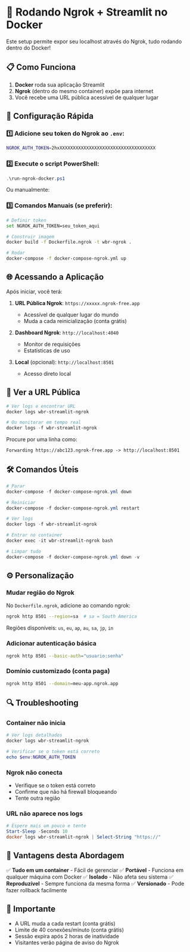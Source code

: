 # 🚀 Rodando Ngrok + Streamlit no Docker

Este setup permite expor seu localhost através do Ngrok, tudo rodando dentro do Docker!

## 📋 Como Funciona

1. **Docker** roda sua aplicação Streamlit
2. **Ngrok** (dentro do mesmo container) expõe para internet
3. Você recebe uma URL pública acessível de qualquer lugar

## 🔧 Configuração Rápida

### 1️⃣ Adicione seu token do Ngrok ao `.env`:
```bash
NGROK_AUTH_TOKEN=2hxXXXXXXXXXXXXXXXXXXXXXXXXXXXXXXXXXXXX
```

### 2️⃣ Execute o script PowerShell:
```powershell
.\run-ngrok-docker.ps1
```

Ou manualmente:

### 3️⃣ Comandos Manuais (se preferir):
```bash
# Definir token
set NGROK_AUTH_TOKEN=seu_token_aqui

# Construir imagem
docker build -f Dockerfile.ngrok -t wbr-ngrok .

# Rodar
docker-compose -f docker-compose-ngrok.yml up
```

## 🌐 Acessando a Aplicação

Após iniciar, você terá:

1. **URL Pública Ngrok**: `https://xxxxx.ngrok-free.app`
   - Acessível de qualquer lugar do mundo
   - Muda a cada reinicialização (conta grátis)

2. **Dashboard Ngrok**: `http://localhost:4040`
   - Monitor de requisições
   - Estatísticas de uso

3. **Local** (opcional): `http://localhost:8501`
   - Acesso direto local

## 📝 Ver a URL Pública

```powershell
# Ver logs e encontrar URL
docker logs wbr-streamlit-ngrok

# Ou monitorar em tempo real
docker logs -f wbr-streamlit-ngrok
```

Procure por uma linha como:
```
Forwarding https://abc123.ngrok-free.app -> http://localhost:8501
```

## 🛠️ Comandos Úteis

```powershell
# Parar
docker-compose -f docker-compose-ngrok.yml down

# Reiniciar
docker-compose -f docker-compose-ngrok.yml restart

# Ver logs
docker logs -f wbr-streamlit-ngrok

# Entrar no container
docker exec -it wbr-streamlit-ngrok bash

# Limpar tudo
docker-compose -f docker-compose-ngrok.yml down -v
```

## ⚙️ Personalização

### Mudar região do Ngrok
No `Dockerfile.ngrok`, adicione ao comando ngrok:
```bash
ngrok http 8501 --region=sa  # sa = South America
```

Regiões disponíveis: `us`, `eu`, `ap`, `au`, `sa`, `jp`, `in`

### Adicionar autenticação básica
```bash
ngrok http 8501 --basic-auth="usuario:senha"
```

### Domínio customizado (conta paga)
```bash
ngrok http 8501 --domain=meu-app.ngrok.app
```

## 🔍 Troubleshooting

### Container não inicia
```powershell
# Ver logs detalhados
docker logs wbr-streamlit-ngrok

# Verificar se o token está correto
echo $env:NGROK_AUTH_TOKEN
```

### Ngrok não conecta
- Verifique se o token está correto
- Confirme que não há firewall bloqueando
- Tente outra região

### URL não aparece nos logs
```powershell
# Espere mais um pouco e tente
Start-Sleep -Seconds 10
docker logs wbr-streamlit-ngrok | Select-String "https://"
```

## 🎯 Vantagens desta Abordagem

✅ **Tudo em um container** - Fácil de gerenciar
✅ **Portável** - Funciona em qualquer máquina com Docker
✅ **Isolado** - Não afeta seu sistema
✅ **Reproduzível** - Sempre funciona da mesma forma
✅ **Versionado** - Pode fazer rollback facilmente

## 🚨 Importante

- A URL muda a cada restart (conta grátis)
- Limite de 40 conexões/minuto (conta grátis)
- Sessão expira após 2 horas de inatividade
- Visitantes verão página de aviso do Ngrok